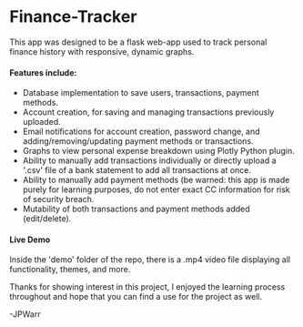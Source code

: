 # Finance-Tracker
This app was designed to be a flask web-app used to track personal finance history with responsive, dynamic graphs.

#### Features include:
- Database implementation to save users, transactions, payment methods.
- Account creation, for saving and managing transactions previously uploaded.
- Email notifications for account creation, password change, and adding/removing/updating payment methods or transactions.
- Graphs to view personal expense breakdown using Plotly Python plugin.
- Ability to manually add transactions individually or directly upload a '.csv' file of a bank statement to add all transactions at once.
- Ability to manually add payment methods (be warned: this app is made purely for learning purposes, do not enter exact CC information for risk of security breach.
- Mutability of both transactions and payment methods added (edit/delete).

#### Live Demo
Inside the 'demo' folder of the repo, there is a .mp4 video file displaying all functionality, themes, and more. 

Thanks for showing interest in this project, I enjoyed the learning process throughout and hope that you can find a use for the project as well.

-JPWarr
